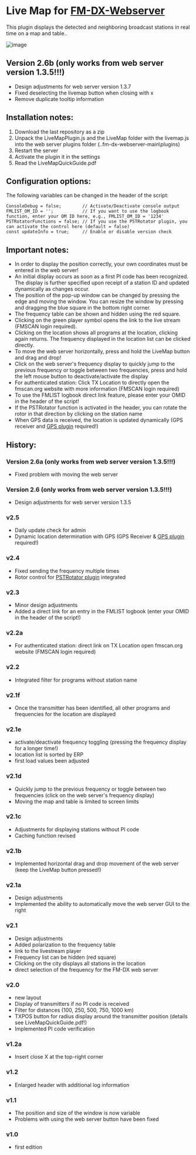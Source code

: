 # Live Map for [FM-DX-Webserver](https://github.com/NoobishSVK/fm-dx-webserver)

This plugin displays the detected and neighboring broadcast stations in real time on a map and table..

![image](https://github.com/user-attachments/assets/bbfe6e17-8ea9-4a9b-8df4-12b3ecf72fad)


## Version 2.6b (only works from web server version 1.3.5!!!)

- Design adjustments for web server version 1.3.7
- Fixed deselecting the livemap button when closing with x
- Remove duplicate tooltip information
 
## Installation notes:

1. 	Download the last repository as a zip
2.	Unpack the LiveMapPlugin.js and the LiveMap folder with the livemap.js into the web server plugins folder (..fm-dx-webserver-main\plugins)
3. 	Restart the server
4. 	Activate the plugin it in the settings
5.	Read the LiveMapQuickGuide.pdf

## Configuration options:

The following variables can be changed in the header of the script:

    ConsoleDebug = false;        // Activate/Deactivate console output	
    FMLIST_OM_ID = '';           // If you want to use the logbook function, enter your OM ID here, e.g., FMLIST_OM_ID = '1234'
    PSTRotatorFunctions = false; // If you use the PSTRotator plugin, you can activate the control here (default = false)
    const updateInfo = true;     // Enable or disable version check

## Important notes: 

- In order to display the position correctly, your own coordinates must be entered in the web server!
- An initial display occurs as soon as a first PI code has been recognized. The display is further specified upon receipt of a station ID and updated dynamically as changes occur.
- The position of the pop-up window can be changed by pressing the edge and moving the window. You can resize the window by pressing and dragging the blue square in the bottom right corner.
- The frequency table can be shown and hidden using the red square.
- Clicking on the green player symbol opens the link to the live stream (FMSCAN login required).
- Clicking on the location shows all programs at the location, clicking again returns. The frequency displayed in the location list can be clicked directly.
- To move the web server horizontally, press and hold the LiveMap button and drag and drop!
- Click on the web server's frequency display to quickly jump to the previous frequency or toggle between two frequencies, press and hold the left mouse button to deactivate/activate the display
- For authenticated station: Click TX Location to directly open the fmscan.org website with more information (FMSCAN login required)
- To use the FMLIST logbook direct link feature, please enter your OMID in the header of the script!
- If the PSTRotator function is activated in the header, you can rotate the rotor in that direction by clicking on the station name
- When GPS data is received, the location is updated dynamically (GPS receiver and [GPS plugin](https://github.com/Highpoint2000/GPS) required!)
  
## History:

### Version 2.6a (only works from web server version 1.3.5!!!)

- Fixed problem with moving the web server

### Version 2.6 (only works from web server version 1.3.5!!!)

- Design adjustments for web server version 1.3.5

### v2.5

- Daily update check for admin
- Dynamic location determination with GPS (GPS Receiver & [GPS plugin](https://github.com/Highpoint2000/GPS) required!)

### v2.4

- Fixed sending the frequency multiple times
- Rotor control for [PSTRotator plugin](https://github.com/Highpoint2000/PSTRotator) integrated

### v2.3

- Minor design adjustments
- Added a direct link for an entry in the FMLIST logbook (enter your OMID in the header of the script!)


### v2.2a

- For authenticated station: direct link on TX Location open fmscan.org website (FMSCAN login required)


### v2.2

- Integrated filter for programs without station name

### v2.1f

- Once the transmitter has been identified, all other programs and frequencies for the location are displayed

### v2.1e

- activate/deactivate frequency toggling (pressing the frequency display for a longer time!)
- location list is sorted by ERP
- first load values been adjusted

### v2.1d

- Quickly jump to the previous frequency or toggle between two frequencies (click on the web server's frequency display)
- Moving the map and table is limited to screen limits

### v2.1c

- Adjustments for displaying stations without PI code
- Caching function revised

### v2.1b

- Implemented horizontal drag and drop movement of the web server (keep the LiveMap button pressed!)

### v2.1a

- Design adjustments
- Implemented the ability to automatically move the web server GUI to the right

### v2.1

- Design adjustments
- Added polarization to the frequency table
- link to the livestream player
- Frequency list can be hidden (red square)
- Clicking on the city displays all stations in the location
- direct selection of the frequency for the FM-DX web server

### v2.0

- new layout
- Display of transmitters if no PI code is received
- Filter for distances (100, 250, 500, 750, 1000 km)
- TXPOS button for radius display around the transmitter position (details see LiveMapQuickGuide.pdf!)
- Implemented PI code verification

### v1.2a

- Insert close X at the top-right corner

### v1.2

- Enlarged header with additional log information

### v1.1

- The position and size of the window is now variable
- Problems with using the web server button have been fixed

### v1.0

- first edition
